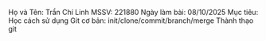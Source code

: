 Họ và Tên: Trần Chí Linh
MSSV: 221880
Ngày làm bài: 08/10/2025
Mục tiêu: Học cách sử dụng Git cơ bản: init/clone/commit/branch/merge
Thành thạo git
